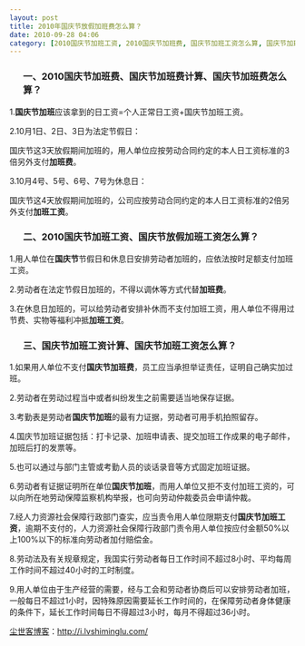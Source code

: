 ```yaml
---
layout: post
title: 2010年国庆节放假加班费怎么算？
date: 2010-09-28 04:06
category: [2010国庆节加班工资, 2010国庆节加班费, 国庆节加班工资怎么算, 国庆节加班工资计算, 国庆节加班费怎么算, 国庆节加班费计算, 国庆节放假加班工资, 怎么, 生命痕迹]
---
```

<ol>
<h3>一、2010国庆节加班费、国庆节加班费计算、国庆节加班费怎么算？</h3>
</ol>
1.<strong>国庆节加班</strong>应该拿到的日工资=个人正常日工资+国庆节加班工资。

2.10月1日、2日、3日为法定节假日：

国庆节这3天放假期间加班的，用人单位应按劳动合同约定的本人日工资标准的3倍另外支付<strong>加班费</strong>。

3.10月4号、5号、6号、7号为休息日：

国庆节这4天放假期间加班的，公司应按劳动合同约定的本人日工资标准的2倍另外支付<strong>加班工资</strong>。
<ol>
<h3>二、2010国庆节加班工资、国庆节放假加班工资怎么算？</h3>
</ol>
1.用人单位在<strong>国庆节</strong>节假日和休息日安排劳动者加班的，应依法按时足额支付加班工资。

2.劳动者在法定节假日加班的，不得以调休等方式代替<strong>加班费</strong>。

3.在休息日加班的，可以给劳动者安排补休而不支付加班工资，用人单位不得用过节费、实物等福利冲抵<strong>加班工资</strong>。
<ol>
<h3>三、国庆节加班工资计算、国庆节加班工资怎么算？</h3>
</ol>
1.如果用人单位不支付<strong>国庆节加班费</strong>，员工应当承担举证责任，证明自己确实加过班。

2.劳动者在劳动过程当中或者纠纷发生之前需要适当地保存证据。

3.考勤表是劳动者<strong>国庆节加班</strong>的最有力证据，劳动者可用手机拍照留存。

4.国庆节加班证据包括：打卡记录、加班申请表、提交加班工作成果的电子邮件，加班后打的发票等。

5.也可以通过与部门主管或考勤人员的谈话录音等方式固定加班证据。

6.劳动者有证据证明所在单位<strong>国庆节加班</strong>，而用人单位又拒不支付加班工资的，可以向所在地劳动保障监察机构举报，也可向劳动仲裁委员会申请仲裁。

7.经人力资源社会保障行政部门查实，应当责令用人单位限期支付<strong>国庆节加班工资</strong>，逾期不支付的，人力资源社会保障行政部门责令用人单位按应付金额50%以上100%以下的标准向劳动者加付赔偿金。

8.劳动法及有关规章规定，我国实行劳动者每日工作时间不超过8小时、平均每周工作时间不超过40小时的工时制度。

9.用人单位由于生产经营的需要，经与工会和劳动者协商后可以安排劳动者加班，一般每日不超过1小时，因特殊原因需要延长工作时间的，在保障劳动者身体健康的条件下，延长工作时间每日不得超过3小时，每月不得超过36小时。

<a href="http://i.lvshiminglu.com/">尘世客博客</a>：<a href="http://i.lvshiminglu.com/">http://i.lvshiminglu.com/</a>

